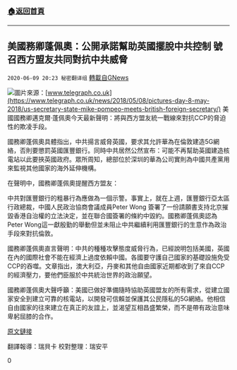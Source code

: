 ###  [:house:返回首頁](https://github.com/ourhimalayas/txt)
---

## 美國務卿蓬佩奧：公開承諾幫助英國擺脫中共控制 號召西方盟友共同對抗中共威脅
`2020-06-09 20:23 秘密翻译组` [轉載自GNews](https://gnews.org/zh-hant/228456/)

![](https://s3.amazonaws.com/gnews-media-offload/wp-content/uploads/2020/06/09201730/dfc79d04-b335-4f50-8db4-ff6c03ac39ee.jpg)圖片來源：[www.telegraph.co.uk](https://www.telegraph.co.uk/news/2018/05/08/pictures-day-8-may-2018/us-secretary-state-mike-pompeo-meets-british-foreign-secretary/)
美國國務卿邁克爾·蓬佩奧今天最新聲明：將與西方盟友統一戰線來對抗CCP的脅迫性的欺凌手段。

國務卿蓬佩奧具體指出，中共揚言威脅英國，要求其允許華為在倫敦建造5G網絡，否則要懲罰英國匯豐銀行。同時中共居然公然宣布：可能不再幫助英國建造核電站以此要挾英國政府。眾所周知，總部位於深圳的華為公司實則為中國共產黨用來監視其他國家的海外延伸機構。

在聲明中，國務卿蓬佩奧提醒西方盟友：

中共對匯豐銀行的粗暴行為應做為一個示警。事實上，就在上週，匯豐銀行亞太區行政總裁，中國人民政治協商會議成員Peter Wong 簽署了一份請願書支持北京摧毀香港自治權的立法決定，並在聯合國簽署的條約中毀約。國務卿蓬佩奧認為Peter Wong這一獻殷勤的舉動但並未阻止中共繼續利用匯豐銀行的生意作為政治手段來對抗倫敦。

國務卿蓬佩奧直言聲明：中共的種種攻擊態度威脅行為，已經說明包括美國，英國在內的國際社會不能在經濟上過度依賴中國。各國要守護自己國家的基礎設施免受CCP的吞噬。文章指出，澳大利亞，丹麥和其他自由國家近期都收到了來自CCP的經濟壓力，要他們臣服於中共統治世界的政治願望。

國務卿蓬佩奧大聲呼籲：美國已做好準備隨時協助英國盟友的所有需求，從建立國家安全到建立可靠的核電站，以開發可信賴並保護其公民隱私的5G網絡。他相信自由國家的往來建立在真正的友誼上，並渴望互相昌盛繁榮，而不是帶有政治意味卑躬屈膝的合作。

[原文鏈接](https://www.state.gov/on-chinas-attempted-coercion-of-the-united-kingdom/)

翻譯報導：瑞貝卡
校對整理：瑞安平

0
